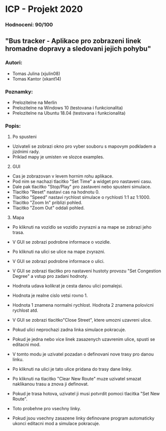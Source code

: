 # ICP - Projekt 2020
### Hodnocení: 90/100
"Bus tracker - Aplikace pro zobrazeni linek hromadne dopravy a sledovani jejich pohybu"
--------

### Autori:
* Tomas Julina (xjulin08)
* Tomas Kantor (xkant14)
		
### Poznamky:
* Prelozitelne na Merlin
* Prelozitelne na Windows 10 (testovana i funkcionalita)
* Prelozitelne na Ubuntu 18.04 (testovana i funkcionalita)
	
### Popis:
1) Po spusteni
* Uzivateli se zobrazi okno pro vyber souboru s mapovym podkladem a jizdnimi rady.
* Priklad mapy je umisten ve slozce examples.

2) GUI
* Cas je zobrazovan v levem hornim rohu aplikace.
* Pod nim se nachazi tlacitko "Set Time" a widget pro nastaveni casu.
* Dale pak tlacitko "Stop/Play" pro zastaveni nebo spusteni simulace.
* Tlacitko "Reset" nastavi cas na hodnotu 0.
* Tlacitko "Speed" nastavi rychlost simulace o rychlosti 1:1 az 1:1000.
* Tlacitko "Zoom In" priblizi pohled.
* Tlacitko "Zoom Out" oddali pohled.

3) Mapa
* Po kliknuti na vozidlo se vozidlo zvyrazni a na mape se zobrazi jeho trasa.
* V GUI se zobrazi podrobne informace o vozidle.

* Po kliknuti na ulici se ulice na mape zvyrazni.
* V GUI se zobrazi podrobne informace o ulici.
* V GUI se zobrazi tlacitko pro nastaveni hustoty provozu "Set Congestion Degree" a vstup pro zadani hodnoty.
* Hodnota udava kolikrat je cesta danou ulici pomalejsi.
* Hodnota je realne cislo vetsi rovno 1. 
* Hodnota 1 znamena normalni rychlost. Hodnota 2 znamena polovicni rychlost atd.
* V GUI se zobrazi tlacitko"Close Street", ktere umozni uzavreni ulice.
* Pokud ulici neprochazi zadna linka simulace pokracuje.
* Pokud je jedna nebo vice linek zasazenych uzavrenim ulice, spusti se editacni mod.
* V tomto modu je uzivatel pozadan o definovani nove trasy pro danou linku.
* Po kliknuti na ulici je tato ulice pridana do trasy dane linky.
* Po kliknuti na tlacitko "Clear New Route" muze uzivatel smazat naklikanou trasu a znova ji definovat.
* Pokud je trasa hotova, uzivatel ji musi potvrdit pomoci tlacitka "Set New Route".
* Toto probehne pro vsechny linky.
* Pokud jsou vsechny zasazene linky definovane program automaticky ukonci editacni mod a simulace pokracuje. 
			
